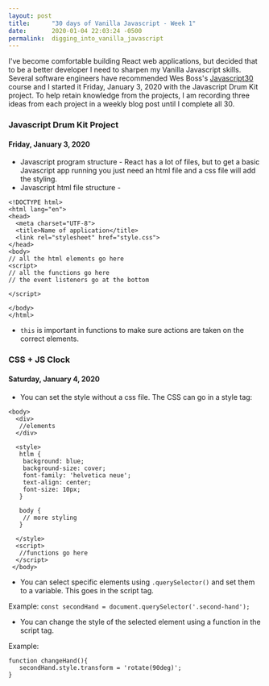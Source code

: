 ```yaml
---
layout: post
title:      "30 days of Vanilla Javascript - Week 1"
date:       2020-01-04 22:03:24 -0500
permalink:  digging_into_vanilla_javascript
---
```



I've become comfortable building React web applications, but decided that to be a better developer I need to sharpen my Vanilla Javascript skills. Several software engineers have recommended Wes Boss's [Javascript30 ](https://javascript30.com/)course and I started it Friday, January 3, 2020 with the Javascript Drum Kit project. To help retain knowledge from the projects, I am recording three ideas from each project in a weekly blog post until I complete all 30. 

### Javascript Drum Kit Project
#### Friday, January 3, 2020
* Javascript program structure - React has a lot of files, but to get a basic Javascript app running you just need an html file and a css file will add the styling.
* Javascript html file structure - 

```
<!DOCTYPE html>
<html lang="en">
<head>
  <meta charset="UTF-8">
  <title>Name of application</title>
  <link rel="stylesheet" href="style.css">
</head>
<body>
// all the html elements go here
<script>
// all the functions go here
// the event listeners go at the bottom

</script>

</body>
</html>

```

* `this` is important in functions to make sure actions are taken on the correct elements.

### CSS + JS Clock
#### Saturday, January 4, 2020

* You can set the style without a css file.  The CSS can go in a style tag:
```
<body>
  <div>
   //elements
  </div>

  <style>
   htlm {
    background: blue;
    background-size: cover;
    font-family: 'helvetica neue';
    text-align: center;
    font-size: 10px;
   }

   body {
    // more styling
   }

  </style>
  <script>
   //functions go here
  </script>
 </body>
```

* You can select specific elements using `.querySelector()` and set them to a variable. This goes in the script tag. 

Example: `const secondHand = document.querySelector('.second-hand');`

* You can change the style of the selected element using a function in the script tag.

Example: 
```
function changeHand(){
   secondHand.style.transform = 'rotate(90deg)';
}
```
